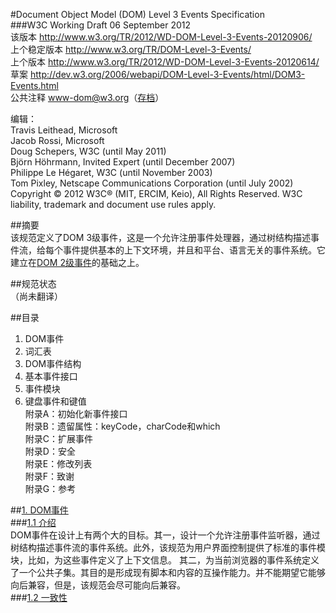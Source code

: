 #Document Object Model (DOM) Level 3 Events Specification  
###W3C Working Draft 06 September 2012  
该版本  <http://www.w3.org/TR/2012/WD-DOM-Level-3-Events-20120906/>  
上个稳定版本 <http://www.w3.org/TR/DOM-Level-3-Events/>  
上个版本 <http://www.w3.org/TR/2012/WD-DOM-Level-3-Events-20120614/>  
草案 <http://dev.w3.org/2006/webapi/DOM-Level-3-Events/html/DOM3-Events.html>  
公共注释  <www-dom@w3.org>（[存档](http://lists.w3.org/Archives/Public/www-dom/)）  

编辑：  
Travis Leithead, Microsoft  
Jacob Rossi, Microsoft  
Doug Schepers, W3C (until May 2011)  
Björn Höhrmann, Invited Expert (until December 2007)  
Philippe Le Hégaret, W3C (until November 2003)  
Tom Pixley, Netscape Communications Corporation (until July 2002)  
Copyright © 2012 W3C® (MIT, ERCIM, Keio), All Rights Reserved. W3C liability, trademark and document use rules apply.    

##摘要  
该规范定义了DOM 3级事件，这是一个允许注册事件处理器，通过树结构描述事件流，给每个事件提供基本的上下文环境，并且和平台、语言无关的事件系统。它建立在[DOM 2级事件](http://www.w3.org/TR/DOM-Level-3-Events/#references-DOM2Events)的基础之上。  

##规范状态  
（尚未翻译）  

##目录  
1. DOM事件  
2. 词汇表  
3. DOM事件结构  
4. 基本事件接口  
5. 事件模块  
6. 键盘事件和键值  
附录A：初始化新事件接口  
附录B：遗留属性：keyCode，charCode和which  
附录C：扩展事件  
附录D：安全  
附录E：修改列表  
附录F：致谢  
附录G：参考  

##[1. DOM事件](#dom-events)  
###[1.1 介绍](#dom-events-overview)  
DOM事件在设计上有两个大的目标。其一，设计一个允许注册事件监听器，通过树结构描述事件流的事件系统。此外，该规范为用户界面控制提供了标准的事件模块，比如，为这些事件定义了上下文信息。
其二，为当前浏览器的事件系统定义了一个公共子集。其目的是形成现有脚本和内容的互操作能力。并不能期望它能够向后兼容，但是，该规范会尽可能向后兼容。  
###[1.2 一致性](#dom-events-conformance)  





